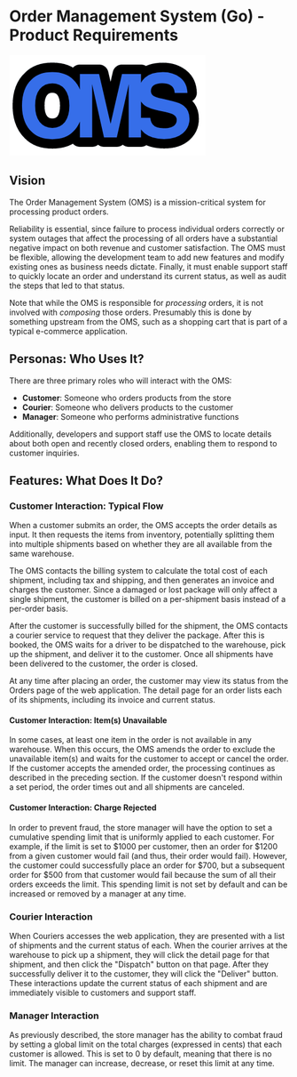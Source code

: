 # Order Management System (Go) - Product Requirements

![OMS logo](docs/images/oms-logo.png)


## Vision
The Order Management System (OMS) is a mission-critical system for 
processing product orders.

Reliability is essential, since failure to process individual orders
correctly or system outages that affect the processing of all orders
have a substantial negative impact on both revenue and customer
satisfaction. The OMS must be flexible, allowing the development team 
to add new features and modify existing ones as business needs dictate.
Finally, it must enable support staff to quickly locate an order and
understand its current status, as well as audit the steps that led to
that status.

Note that while the OMS is responsible for _processing_ orders, 
it is not involved with _composing_ those orders. Presumably this is 
done by something upstream from the OMS, such as a shopping cart that 
is part of a typical e-commerce application.



## Personas: Who Uses It?
There are three primary roles who will interact with the OMS:

* **Customer**: Someone who orders products from the store 
* **Courier**: Someone who delivers products to the customer 
* **Manager**: Someone who performs administrative functions

Additionally, developers and support staff use the OMS to locate 
details about both open and recently closed orders, enabling them 
to respond to customer inquiries.


## Features: What Does It Do?


### Customer Interaction: Typical Flow 
When a customer submits an order, the OMS accepts the order details as 
input. It then requests the items from inventory, potentially splitting 
them into multiple shipments based on whether they are all available 
from the same warehouse.

The OMS contacts the billing system to calculate the total cost of each
shipment, including tax and shipping, and then generates an invoice and
charges the customer. Since a damaged or lost package will only affect a
single shipment, the customer is billed on a per-shipment basis instead
of a per-order basis.

After the customer is successfully billed for the shipment, the OMS
contacts a courier service to request that they deliver the package.
After this is booked, the OMS waits for a driver to be dispatched to the
warehouse, pick up the shipment, and deliver it to the customer. Once
all shipments have been delivered to the customer, the order is closed.

At any time after placing an order, the customer may view its status
from the Orders page of the web application. The detail page for an
order lists each of its shipments, including its invoice and current
status.


#### Customer Interaction: Item(s) Unavailable
In some cases, at least one item in the order is not available in any
warehouse. When this occurs, the OMS amends the order to exclude the
unavailable item(s) and waits for the customer to accept or cancel the
order. If the customer accepts the amended order, the processing
continues as described in the preceding section. If the customer doesn't
respond within a set period, the order times out and all shipments are
canceled.


#### Customer Interaction: Charge Rejected 
In order to prevent fraud, the store manager will have the option to set 
a cumulative spending limit that is uniformly applied to each customer.
For example, if the limit is set to $1000 per customer, then an order
for $1200 from a given customer would fail (and thus, their order would
fail). However, the customer could successfully place an order for $700,
but a subsequent order for $500 from that customer would fail because
the sum of all their orders exceeds the limit. This spending limit is
not set by default and can be increased or removed by a manager at any
time.


### Courier Interaction
When Couriers accesses the web application, they are presented with a 
list of shipments and the current status of each. When the courier 
arrives at the warehouse to pick up a shipment, they will click the 
detail page for that shipment, and then click the "Dispatch" button on 
that page. After they successfully deliver it to the customer, they will 
click the "Deliver" button. These interactions update the current status 
of each shipment and are immediately visible to customers and support 
staff.

### Manager Interaction
As previously described, the store manager has the ability to combat 
fraud by setting a global limit on the total charges (expressed in 
cents) that each customer is allowed. This is set to 0 by default, 
meaning that there is no limit. The manager can increase, decrease, 
or reset this limit at any time.
